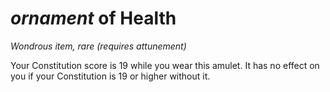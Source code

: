 # *ornament* of Health
*Wondrous item, rare (requires attunement)*

Your Constitution score is 19 while you wear this amulet. It has no effect on you if your Constitution is 19 or higher without it.

